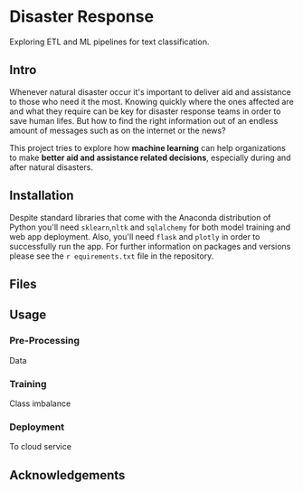 # Disaster Response
Exploring ETL and ML pipelines for text classification.

## Intro
Whenever natural disaster occur it's important to deliver aid and assistance to those who need it the most. Knowing quickly where the ones affected are and what they require can be key for disaster response teams in order to save human lifes. But how to find the right information out of an endless amount of messages such as on the internet or the news?

This project tries to explore how __machine learning__ can help organizations to make __better aid and assistance related decisions__, especially during and after natural disasters.

## Installation
Despite standard libraries that come with the Anaconda distribution of Python you'll need ```sklearn```,```nltk``` and ```sqlalchemy``` for both model training and web app deployment. Also, you'll need ```flask``` and ```plotly``` in order to successfully run the app. For further information on packages and versions please see the ```r
equirements.txt``` file in the repository.

## Files

## Usage

### Pre-Processing

Data

### Training

Class imbalance

### Deployment

To cloud service

## Acknowledgements
